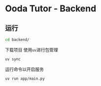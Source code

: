 # Ooda Tutor - Backend
## 运行
```bash
cd backend/
```
下载项目
使用`uv`进行包管理
```bash
uv sync
```
运行命令以开启服务
```bash
uv run app/main.py
```
